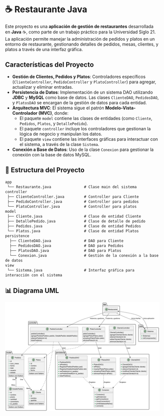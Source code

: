# ☕ Restaurante Java

Este proyecto es una **aplicación de gestión de restaurantes** desarrollada en **Java** ☕, como parte de un trabajo práctico para la Universidad Siglo 21. La aplicación permite manejar la administración de pedidos y platos en un entorno de restaurante, gestionando detalles de pedidos, mesas, clientes, y platos a través de una interfaz gráfica.

## Características del Proyecto

- **Gestión de Clientes, Pedidos y Platos**: Controladores específicos (`ClienteController`,  `PedidoController` y `PlatoController`) para agregar, actualizar y eliminar entradas.
- **Persistencia de Datos**: Implementación de un sistema DAO utilizando **JDBC** y **MySQL** como base de datos. Las clases `ClienteDAO`, `PedidosDAO`, y `PlatosDAO` se encargan de la gestión de datos para cada entidad.
- **Arquitectura MVC**: El sistema sigue el patrón **Modelo-Vista-Controlador (MVC)**, donde:
  - El paquete `model` contiene las clases de entidades (como `Cliente`, `Pedidos`, `Platos`, y `DetallePedido`).
  - El paquete `controller` incluye los controladores que gestionan la lógica de negocio y manipulan los datos.
  - El paquete `view` contiene las interfaces gráficas para interactuar con el sistema, a través de la clase `Sistema`.
- **Conexión a Base de Datos**: Uso de la clase `Conexion` para gestionar la conexión con la base de datos MySQL.

## 📂 Estructura del Proyecto
```plaintext
app
 └── Restaurante.java               # Clase main del sistema
controller
 ├── ClienteController.java         # Controller para Cliente
 ├── PedidoController.java          # Controller para pedidos
 └── PlatoController.java           # Controller para platos
model
 ├── Cliente.java                   # Clase de entidad Cliente
 ├── DetallePedido.java             # Clase de detalle de pedido
 ├── Pedidos.java                   # Clase de entidad Pedidos
 └── Platos.java                    # Clase de entidad Platos
persistence
  ├── ClienteDAO.java               # DAO para Cliente
  ├── PedidosDAO.java               # DAO para Pedidos
  ├── PlatosDAO.java                # DAO para Platos
  └── Conexion.java                 # Gestión de la conexión a la base de datos
view
 └── Sistema.java                   # Interfaz gráfica para interacción con el sistema
```

## 📊 Diagrama UML
![Diagrama UML](Restaurante/img/diagramaUML.png)
